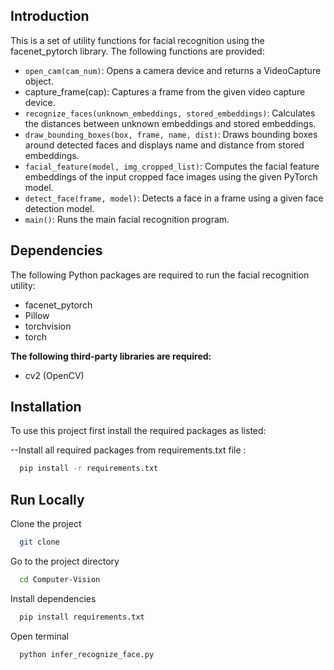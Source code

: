 ## Introduction

This is a set of utility functions for facial recognition using the facenet_pytorch library. The following functions are provided:


- `open_cam(cam_num)`: Opens a camera device and returns a VideoCapture object.
- capture_frame(cap): Captures a frame from the given video capture device.
- `recognize_faces(unknown_embeddings, stored_embeddings)`: Calculates the distances between unknown embeddings and stored embeddings.
- `draw_bounding_boxes(box, frame, name, dist)`: Draws bounding boxes around detected faces and displays name and distance from stored embeddings.
- `facial_feature(model, img_cropped_list)`: Computes the facial feature embeddings of the input cropped face images using the given PyTorch model.
- `detect_face(frame, model)`: Detects a face in a frame using a given face detection model.
- `main()`: Runs the main facial recognition program.

## Dependencies
The following Python packages are required to run the facial recognition utility:

- facenet_pytorch
- Pillow
- torchvision
- torch

**The following third-party libraries are required:**

- cv2 (OpenCV)


## Installation

To use this project first install the required packages as listed:

--Install all required packages from requirements.txt file  :

```bash
  pip install -r requirements.txt

```

## Run Locally

Clone the project

```bash
  git clone 
```

Go to the project directory

```bash
  cd Computer-Vision
```

Install dependencies

```bash
  pip install requirements.txt
```

Open terminal

```bash
  python infer_recognize_face.py 
```
